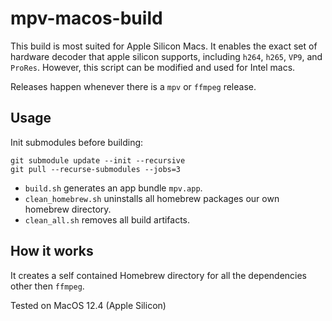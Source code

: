 # mpv-macos-build

This build is most suited for Apple Silicon Macs. 
It enables the exact set of hardware decoder that apple silicon supports, including `h264`, `h265`, `VP9`, and `ProRes`.
However, this script can be modified and used for Intel macs. 

Releases happen whenever there is a `mpv` or `ffmpeg` release.

## Usage

Init submodules before building:
```
git submodule update --init --recursive
git pull --recurse-submodules --jobs=3
```

- `build.sh` generates an app bundle `mpv.app`.
- `clean_homebrew.sh` uninstalls all homebrew packages our own homebrew directory.
- `clean_all.sh` removes all build artifacts.

## How it works

It creates a self contained Homebrew directory for all the dependencies other then `ffmpeg`.

Tested on MacOS 12.4 (Apple Silicon)

